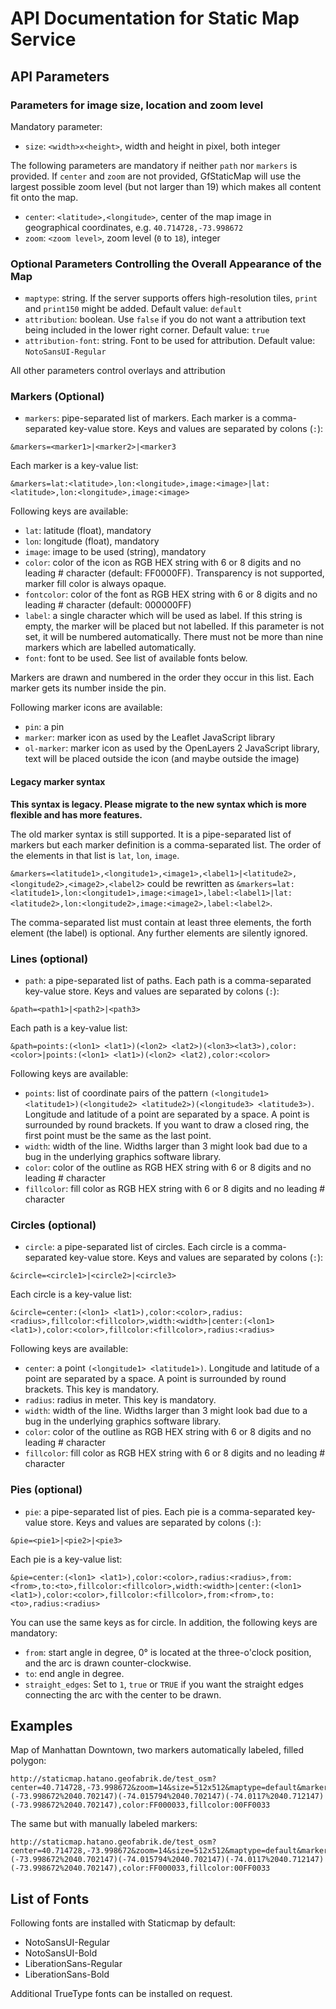 # API Documentation for Static Map Service

## API Parameters

### Parameters for image size, location and zoom level

Mandatory parameter:

* `size`: `<width>x<height>`, width and height in pixel, both integer

The following parameters are mandatory if neither `path` nor `markers` is provided. If `center` and
`zoom` are not provided, GfStaticMap will use the largest possible zoom level (but not larger than 19) which makes
all content fit onto the map.

* `center`: `<latitude>,<longitude>`, center of the map image in geographical coordinates, e.g. `40.714728,-73.998672`
* `zoom`: `<zoom level>`, zoom level (`0` to `18`), integer

### Optional Parameters Controlling the Overall Appearance of the Map

* `maptype`: string. If the server supports offers high-resolution tiles, `print` and `print150` might be added. Default value: `default`
* `attribution`: boolean. Use `false` if you do not want a attribution text being included in the lower right corner. Default value: `true`
* `attribution-font`: string. Font to be used for attribution. Default value: `NotoSansUI-Regular`

All other parameters control overlays and attribution

### Markers (Optional)

* `markers`: pipe-separated list of markers. Each marker is a comma-separated key-value store. Keys and values are separated by colons (`:`):

```
&markers=<marker1>|<marker2>|<marker3
```

Each marker is a key-value list:

```
&markers=lat:<latitude>,lon:<longitude>,image:<image>|lat:<latitude>,lon:<longitude>,image:<image>
```

Following keys are available:

* `lat`: latitude (float), mandatory
* `lon`: longitude (float), mandatory
* `image`: image to be used (string), mandatory
* `color`: color of the icon as RGB HEX string with 6 or 8 digits and no leading # character (default: FF0000FF). Transparency is not supported, marker fill color is always opaque.
* `fontcolor`: color of the font as RGB HEX string with 6 or 8 digits and no leading # character (default: 000000FF)
* `label`: a single character which will be used as label. If this string is empty, the marker will be placed but not labelled. If this parameter is not set, it will be numbered automatically. There must not be more than nine markers which are labelled automatically.
* `font`: font to be used. See list of available fonts below.

Markers are drawn and numbered in the order they occur in this list. Each marker gets its number inside the pin.

Following marker icons are available:

* `pin`: a pin
* `marker`: marker icon as used by the Leaflet JavaScript library
* `ol-marker`: marker icon as used by the OpenLayers 2 JavaScript library, text will be placed outside the icon (and maybe outside the image)

#### Legacy marker syntax

**This syntax is legacy. Please migrate to the new syntax which is more flexible and has more features.**

The old marker syntax is still supported. It is a pipe-separated list of markers but each marker definition is a comma-separated list. The
order of the elements in that list is `lat`, `lon`, `image`.

`&markers=<latitude1>,<longitude1>,<image1>,<label1>|<latitude2>,<longitude2>,<image2>,<label2>` could be rewritten as
`&markers=lat:<latitude1>,lon:<longitude1>,image:<image1>,label:<label1>|lat:<latitude2>,lon:<longitude2>,image:<image2>,label:<label2>`.

The comma-separated list must contain at least three elements, the forth element (the label) is optional. Any further elements are silently ignored.


### Lines (optional)

* `path`: a pipe-separated list of paths. Each path is a comma-separated key-value store. Keys and values are separated by colons (`:`):

```
&path=<path1>|<path2>|<path3>
```

Each path is a key-value list:

```
&path=points:(<lon1> <lat1>)(<lon2> <lat2>)(<lon3><lat3>),color:<color>|points:(<lon1> <lat1>)(<lon2> <lat2),color:<color>
```

Following keys are available:

* `points`: list of coordinate pairs of the pattern `(<longitude1> <latitude1>)(<longitude2> <latitude2>)(<longitude3> <latitude3>)`. Longitude and latitude of a point are separated by a space. A point is surrounded by round brackets. If you want to draw a closed ring, the first point must be the same as the last point.
* `width`: width of the line. Widths larger than 3 might look bad due to a bug in the underlying graphics software library.
* `color`: color of the outline as RGB HEX string with 6 or 8 digits and no leading # character
* `fillcolor`: fill color as RGB HEX string with 6 or 8 digits and no leading # character


### Circles (optional)

* `circle`: a pipe-separated list of circles. Each circle is a comma-separated key-value store. Keys and values are separated by colons (`:`):

```
&circle=<circle1>|<circle2>|<circle3>
```

Each circle is a key-value list:

```
&circle=center:(<lon1> <lat1>),color:<color>,radius:<radius>,fillcolor:<fillcolor>,width:<width>|center:(<lon1> <lat1>),color:<color>,fillcolor:<fillcolor>,radius:<radius>
```

Following keys are available:

* `center`: a point `(<longitude1> <latitude1>)`. Longitude and latitude of a point are separated by a space. A point is surrounded by round brackets. This key is mandatory.
* `radius`: radius in meter. This key is mandatory.
* `width`: width of the line. Widths larger than 3 might look bad due to a bug in the underlying graphics software library.
* `color`: color of the outline as RGB HEX string with 6 or 8 digits and no leading # character
* `fillcolor`: fill color as RGB HEX string with 6 or 8 digits and no leading # character

### Pies (optional)

* `pie`: a pipe-separated list of pies. Each pie is a comma-separated key-value store. Keys and values are separated by colons (`:`):

```
&pie=<pie1>|<pie2>|<pie3>
```

Each pie is a key-value list:

```
&pie=center:(<lon1> <lat1>),color:<color>,radius:<radius>,from:<from>,to:<to>,fillcolor:<fillcolor>,width:<width>|center:(<lon1> <lat1>),color:<color>,fillcolor:<fillcolor>,from:<from>,to:<to>,radius:<radius>
```

You can use the same keys as for circle. In addition, the following keys are mandatory:

* `from`: start angle in degree, 0° is located at the three-o'clock position, and the arc is drawn counter-clockwise.
* `to`: end angle in degree.
* `straight_edges`: Set to `1`, `true` or `TRUE` if you want the straight edges connecting the arc with the center to be drawn.

## Examples

Map of Manhattan Downtown, two markers automatically labeled, filled polygon:

```
http://staticmap.hatano.geofabrik.de/test_osm?center=40.714728,-73.998672&zoom=14&size=512x512&maptype=default&markers=lon:-74.015794,lat:40.702147,image:marker,fontcolor:00000033,color:FFFF0033|lon:-74.015794,lat:40.709147,image:pin,fontcolor:0000FF,color:FF00FF&path=points:(-73.998672%2040.702147)(-74.015794%2040.702147)(-74.0117%2040.712147)(-73.998672%2040.702147),color:FF000033,fillcolor:00FF0033
```

The same but with manually labeled markers:

```
http://staticmap.hatano.geofabrik.de/test_osm?center=40.714728,-73.998672&zoom=14&size=512x512&maptype=default&markers=label:A,lon:-74.015794,lat:40.702147,image:marker,fontcolor:00000033,color:FFFF0033|lon:-74.015794,lat:40.709147,label:Z,image:pin,fontcolor:0000FF,color:FF00FF&path=points:(-73.998672%2040.702147)(-74.015794%2040.702147)(-74.0117%2040.712147)(-73.998672%2040.702147),color:FF000033,fillcolor:00FF0033
```

## List of Fonts

Following fonts are installed with Staticmap by default:

* NotoSansUI-Regular
* NotoSansUI-Bold
* LiberationSans-Regular
* LiberationSans-Bold

Additional TrueType fonts can be installed on request.

